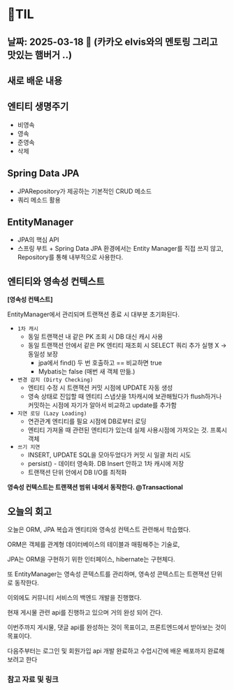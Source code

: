 # 🧾TIL
## 날짜: 2025-03-18 🍔 (카카오 elvis와의 멘토링 그리고 맛있는 햄버거 ..)

## 새로 배운 내용

## 엔티티 생명주기

- 비영속
- 영속
- 준영속
- 삭제

## Spring Data JPA

- JPARepository가 제공하는 기본적인 CRUD 메소드
- 쿼리 메소드 활용

## EntityManager

- JPA의 핵심 API
- 스프링 부트 + Spring Data JPA 환경에서는 Entity Manager를 직접 쓰지 않고, Repository를 통해 내부적으로 사용한다.

## 엔티티와 영속성 컨텍스트

**[영속성 컨텍스트]**

EntityManager에서 관리되며 트랜잭션 종료 시 대부분 초기화된다.

- `1차 캐시`
    - 동일 트랜잭션 내 같은 PK 조회 시 DB 대신 캐시 사용
    - 동일 트랜잭션 안에서 같은 PK 엔티티 재조회 시 SELECT 쿼리 추가 실행 X → 동일성 보장
        - jpa에서 find() 두 번 호출하고 == 비교하면 true
        - Mybatis는 false (매번 새 객체 만듦.)
- `변경 감지 (Dirty Checking)`
    - 엔티티 수정 시 트랜잭션 커밋 시점에 UPDATE 자동 생성
    - 영속 상태로 진입할 때 엔티티 스냅샷을 1차캐시에 보관해뒀다가 flush하거나 커밋하는 시점에 자기가 알아서 비교하고 update를 추가함
- `지연 로딩 (Lazy Loading)`
    - 연관관계 엔티티를 필요 시점에 DB로부터 로딩
    - 엔티티 가져올 때 관련된 엔티티가 있는데 실제 사용시점에 가져오는 것. 프록시 객체
- `쓰기 지연`
    - INSERT, UPDATE SQL을 모아두었다가 커밋 시 일괄 처리 시도
    - persist() - 데이터 영속화. DB Insert 안하고 1차 캐시에 저장
    - 트랜잭션 단위 안에서 DB I/O를 최적화

**영속성 컨텍스트는 트랜잭션 범위 내에서 동작한다.  @Transactional**

## 오늘의 회고

오늘은 ORM, JPA 복습과 엔티티와 영속성 컨텍스트 관련해서 학습했다.

ORM은 객체를 관계형 데이터베이스의 테이블과 매핑해주는 기술로,

JPA는 ORM을 구현하기 위한 인터페이스,  hibernate는 구현체다.

또 EntityManager는 영속성 콘텍스트를 관리하며, 영속성 콘텍스트는 트랜잭션 단위로 동작한다.

이외에도 커뮤니티 서비스의 백엔드 개발을 진행했다.

현재 게시물 관련 api를 진행하고 있으며 거의 완성 되어 간다.

이번주까지 게시물, 댓글 api를 완성하는 것이 목표이고, 프론트엔드에서 받아보는 것이 목표이다.

다음주부터는 로그인 및 회원가입 api 개발 완료하고 수업시간에 배운 배포까지 완료해보려고 한다 



### 참고 자료 및 링크